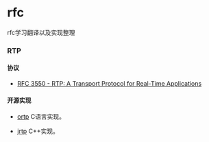 # rfc
rfc学习翻译以及实现整理



### RTP

#### 协议

+ [RFC 3550 - RTP: A Transport Protocol for Real-Time Applications ](https://tools.ietf.org/html/rfc3550)

#### 开源实现

+ [ortp](https://github.com/BelledonneCommunications/ortp)   C语言实现。


+ [jrtp](http://research.edm.uhasselt.be/jori/page/CS/Jrtplib.html)  C++实现。